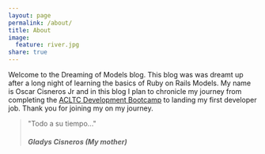 ```yaml
---
layout: page
permalink: /about/
title: About
image:
  feature: river.jpg
share: true
---
```


Welcome to the Dreaming of Models blog. This blog was was dreamt up after a long night of learning the basics of Ruby on Rails Models.  My name is Oscar Cisneros Jr and in this blog I plan to chronicle my journey from completing the [ACLTC Development Bootcamp]( http://anyonecanlearntocode.com/) to landing my first developer job. Thank you for joining my on my journey. 

>"Todo a su tiempo..."
>
>##### Gladys Cisneros (My mother)
